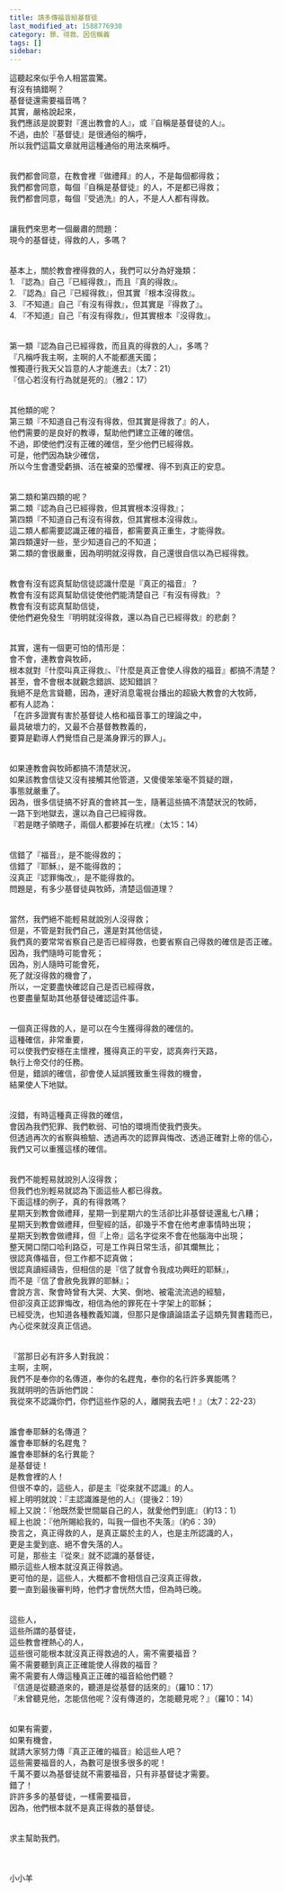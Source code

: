 ```yaml
---
title: 請多傳福音給基督徒
last_modified_at: 1588776930
category: 罪、得救、因信稱義
tags: []
sidebar: 
---
```


<div>這聽起來似乎令人相當震驚。</div>
<div>有沒有搞錯啊？</div>
<div>基督徒還需要福音嗎？</div>
<div>其實，嚴格說起來，</div>
<div>我們應該是說要對『進出教會的人』，或『自稱是基督徒的人』。</div>
<div>不過，由於『基督徒』是很通俗的稱呼，</div>
<div>所以我們這篇文章就用這種通俗的用法來稱呼。</div>
<div> </div>
<div> </div>
<div>我們都會同意，在教會裡『做禮拜』的人，不是每個都得救；</div>
<div>我們都會同意，每個『自稱是基督徒』的人，不是都已得救；</div>
<div>我們都會同意，每個『受過洗』的人，不是人人都有得救。</div>
<div> </div>
<div> </div>
<div>讓我們來思考一個嚴肅的問題：</div>
<div>現今的基督徒，得救的人，多嗎？</div>
<div> </div>
<div> </div>
<div>基本上，關於教會裡得救的人，我們可以分為好幾類：</div>
<div>1.<span style="white-space:pre"> </span>『認為』自己『已經得救』，而且『真的得救』。</div>
<div>2.<span style="white-space:pre"> </span>『認為』自己『已經得救』，但其實『根本沒得救』。</div>
<div>3.<span style="white-space:pre"> </span>『不知道』自己『有沒有得救』，但其實是『得救了』。</div>
<div>4.<span style="white-space:pre"> </span>『不知道』自己『有沒有得救』，但其實根本『沒得救』。</div>
<div> </div>
<div> </div>
<div>第一類『認為自己已經得救，而且真的得救的人』，多嗎？</div>
<div>『凡稱呼我主啊，主啊的人不能都進天國；</div>
<div>惟獨遵行我天父旨意的人才能進去』（太7：21）</div>
<div>『信心若沒有行為就是死的』（雅2：17）</div>
<div> </div>
<div> </div>
<div>其他類的呢？</div>
<div>第三類『不知道自己有沒有得救，但其實是得救了』的人，</div>
<div>他們需要的是良好的教導，幫助他們建立正確的確信。</div>
<div>不過，即使他們沒有正確的確信，至少他們已經得救。</div>
<div>可是，他們因為缺少確信，</div>
<div>所以今生會遭受虧損、活在被棄的恐懼裡、得不到真正的安息。</div>
<div> </div>
<div> </div>
<div>第二類和第四類的呢？</div>
<div>第二類『認為自己已經得救，但其實根本沒得救』；</div>
<div>第四類『不知道自己有沒有得救，但其實根本沒得救』。</div>
<div>這二類人都需要認識正確的福音，都需要真正重生，才能得救。</div>
<div>第四類還好一些，至少知道自己的不知道；</div>
<div>第二類的會很嚴重，因為明明就沒得救，自己還很自信以為已經得救。</div>
<div> </div>
<div> </div>
<div>教會有沒有認真幫助信徒認識什麼是『真正的福音』？</div>
<div>教會有沒有認真幫助信徒使他們能清楚自己『有沒有得救』？</div>
<div>教會有沒有認真幫助信徒，</div>
<div>使他們避免發生『明明就沒得救，還以為自己已經得救』的悲劇？</div>
<div> </div>
<div> </div>
<div>其實，還有一個更可怕的情形是：</div>
<div>會不會，連教會與牧師，</div>
<div>根本就對『什麼叫真正得救』、『什麼是真正會使人得救的福音』都搞不清楚？</div>
<div>甚至，會不會根本就觀念錯誤、認知錯誤？</div>
<div>我絕不是危言聳聽，因為，連好消息電視台播出的超級大教會的大牧師，</div>
<div>都有人認為：</div>
<div>「在許多證實有害於基督徒人格和福音事工的理論之中，</div>
<div>最具破壞力的，又最不合基督教教義的，</div>
<div>要算是勸導人們覺悟自己是滿身罪污的罪人」。</div>
<div> </div>
<div> </div>
<div>如果連教會與牧師都搞不清楚狀況，</div>
<div>如果該教會信徒又沒有接觸其他管道，又傻傻笨笨毫不質疑的跟，</div>
<div>事態就嚴重了。</div>
<div>因為，很多信徒搞不好真的會終其一生，隨著這些搞不清楚狀況的牧師，</div>
<div>一路下到地獄去，還以為自己已經得救。</div>
<div>『若是瞎子領瞎子，兩個人都要掉在坑裡』（太15：14）</div>
<div> </div>
<div> </div>
<div>信錯了『福音』，是不能得救的；</div>
<div>信錯了『耶穌』，是不能得救的；</div>
<div>沒真正『認罪悔改』，是不能得救的。</div>
<div>問題是，有多少基督徒與牧師，清楚這個道理？</div>
<div> </div>
<div> </div>
<div>當然，我們絕不能輕易就說別人沒得救；</div>
<div>但是，不管是對我們自己，還是對其他信徒，</div>
<div>我們真的要常常省察自己是否已經得救，也要省察自己得救的確信是否正確。</div>
<div>因為，我們隨時可能會死；</div>
<div>因為，別人隨時可能會死，</div>
<div>死了就沒得救的機會了，</div>
<div>所以，一定要盡快確認自己是否已經得救，</div>
<div>也要盡量幫助其他基督徒確認這件事。</div>
<div> </div>
<div> </div>
<div>一個真正得救的人，是可以在今生獲得得救的確信的。</div>
<div>這種確信，非常重要，</div>
<div>可以使我們安穩在主懷裡，獲得真正的平安，認真奔行天路，</div>
<div>執行上帝交付的任務。</div>
<div>但是，錯誤的確信，卻會使人延誤獲致重生得救的機會，</div>
<div>結果使人下地獄。</div>
<div> </div>
<div> </div>
<div>沒錯，有時這種真正得救的確信，</div>
<div>會因為我們犯罪、我們軟弱、可怕的環境而使我們喪失。</div>
<div>但透過再次的省察與檢驗、透過再次的認罪與悔改、透過正確對上帝的信心，</div>
<div>我們又可以重獲這樣的確信。</div>
<div> </div>
<div> </div>
<div>我們不能輕易就說別人沒得救；</div>
<div>但我們也別輕易就認為下面這些人都已得救。</div>
<div>下面這樣的例子，真的有得救嗎？</div>
<div>星期天到教會做禮拜，星期一到星期六的生活卻比非基督徒還亂七八糟；</div>
<div>星期天到教會做禮拜，但聖經的話，卻幾乎不會在他考慮事情時出現；</div>
<div>星期天到教會做禮拜，但『上帝』這名字從來不會在他腦海中出現；</div>
<div>整天開口閉口哈利路亞，可是工作與日常生活，卻其爛無比；</div>
<div>很認真傳福音，但工作都不認真做；</div>
<div>很認真讀經禱告，但相信的是『信了就會令我成功興旺的耶穌』，</div>
<div>而不是『信了會赦免我罪的耶穌』；</div>
<div>會說方言、聚會時曾有大哭、大笑、倒地、被電流流過的經驗，</div>
<div>但卻沒真正認罪悔改，相信為他的罪死在十字架上的耶穌；</div>
<div>已經受洗，也知道各種教義知識，但那只是像讀論語孟子這類先賢書籍而已，</div>
<div>內心從來就沒真正信過。</div>
<div> </div>
<div> </div>
<div>『當那日必有許多人對我說：</div>
<div>主啊，主啊，</div>
<div>我們不是奉你的名傳道，奉你的名趕鬼，奉你的名行許多異能嗎？</div>
<div>我就明明的告訴他們說：</div>
<div>我從來不認識你們，你們這些作惡的人，離開我去吧！』（太7：22-23）</div>
<div> </div>
<div> </div>
<div>誰會奉耶穌的名傳道？</div>
<div>誰會奉耶穌的名趕鬼？</div>
<div>誰會奉耶穌的名行異能？</div>
<div>是基督徒！</div>
<div>是教會裡的人！</div>
<div>但很不幸的，這些人，卻是主『從來就不認識』的人。</div>
<div>經上明明就說：『主認識誰是他的人』（提後2：19）</div>
<div>經上又說：『他既然愛世間屬自己的人，就愛他們到底』（約13：1）</div>
<div>經上也說：『他所賜給我的，叫我一個也不失落』（約6：39）</div>
<div>換言之，真正得救的人，是真正屬於主的人，也是主所認識的人，</div>
<div>更是主愛到底、絕不會失落的人。</div>
<div>可是，那些主『從來』就不認識的基督徒，</div>
<div>顯示這些人根本就沒真正得救過。</div>
<div>更可怕的是，這些人，大概都不會相信自己沒真正得救，</div>
<div>要一直到最後審判時，他們才會恍然大悟，但為時已晚。</div>
<div> </div>
<div> </div>
<div>這些人，</div>
<div>這些所謂的基督徒，</div>
<div>這些教會裡熱心的人，</div>
<div>這些很可能根本就沒真正得救過的人，需不需要福音？</div>
<div>需不需要聽到真正正確能使人得救的福音？</div>
<div>需不需要有人傳這種真正正確的福音給他們聽？</div>
<div>『信道是從聽道來的，聽道是從基督的話來的』（羅10：17）</div>
<div>『未曾聽見他，怎能信他呢？沒有傳道的，怎能聽見呢？』（羅10：14）</div>
<div> </div>
<div> </div>
<div>如果有需要，</div>
<div>如果有機會，</div>
<div>就請大家努力傳『真正正確的福音』給這些人吧？</div>
<div>這些需要福音的人，為數可是很多很多的呢！</div>
<div>千萬不要以為基督徒就不需要福音，只有非基督徒才需要。</div>
<div>錯了！</div>
<div>許許多多的基督徒，一樣需要福音，</div>
<div>因為，他們根本就不是真正得救的基督徒。</div>
<div> </div>
<div> </div>
<div>求主幫助我們。</div>
<div> </div>
<div> </div>
<div> </div>
<div>小小羊</div>
<div> </div>
<p> </p>
<p> </p>
